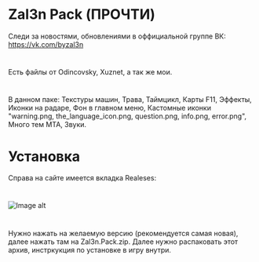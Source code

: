 # Zal3n Pack (ПРОЧТИ)
Следи за новостями, обновлениями в оффициальной группе ВК:
https://vk.com/byzal3n

#
Есть файлы от Odincovsky, Xuznet, а так же мои. 
#

В данном паке: Текстуры машин, Трава, Таймцикл, Карты F11, Эффекты, Иконки на радаре, Фон в главном меню, Кастомные иконки "warning.png, the_language_icon.png, question.png, info.png, error.png", Много тем MTA, Звуки. 
# Установка 

Справа на сайте имеется вкладка Realeses:
#

![Image alt](https://i.imgur.com/o78bF6O.png)

#
Нужно нажать на желаемую версию (рекомендуется самая новая), далее нажать там на Zal3n.Pack.zip. Далее нужно распаковать этот архив, инстркукция по установке в игру внутри.
